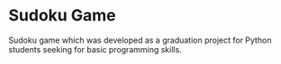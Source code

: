 # Sudoku Game
Sudoku game  which was developed as a graduation project for Python students seeking for basic programming skills.
